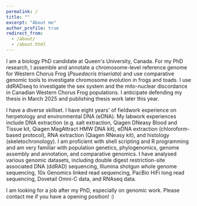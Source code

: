 ```yaml
---
permalink: /
title: ""
excerpt: "About me"
author_profile: true
redirect_from: 
  - /about/
  - /about.html
---
```


I am a biology PhD candidate at Queen's University, Canada. For my PhD research, I assemble and annotate a chromosome-level reference genome for Western Chorus Frog (*Psuedacris triseriata*) and use comparative genomic tools to investigate chromosome evolution in frogs and toads. I use ddRADseq to investigate the sex system and the mito-nuclear discordance in Canadian Western Chorus Frog populations. I anticipate defending my thesis in March 2025 and publishing thesis work later this year.

I have a diverse skillset. I have eight years' of fieldwork experience on herpetology and environmental DNA (eDNA). My labwork experiences include DNA extraction (e.g. salt extraction, Qiagen DNeasy Blood and Tissue kit, Qiagen MagAttract HMW DNA kit), eDNA extraction (chloroform-based protocol), RNA extraction (Qiagen RNeasy kit), and histology (skeletochronology). I am proficient with shell scripting and R programming and am very familiar with population genetics, phylogenomics, genome assembly and annotation, and comparative genomics. I have analysed various genomic datasets, including double digest restriction-site associated DNA (ddRAD) sequencing, Illumina shotgun whole genome sequencing, 10x Genomics linked read sequencing, PacBio HiFi long read sequencing, Dovetail Omni-C data, and RNAseq data. 

I am looking for a job after my PhD, especially on genomic work. Please contact me if you have a opening position! :) 
